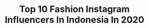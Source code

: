 ---
title: Top 10 Fashion Instagram Influencers In Indonesia In 2020
description: >-
  Find top fashion Instagram influencers in Indonesia in 2020. Most popular hashtags: #yourcolourfulday #you36rougelipcream #natursleepingmask #stayathome.
platform: Instagram
profiles:
  - username: "dexawdys_"
    fullname: >-
      Dexa Widyasari
    location: "Indonesia"
    followers: 8564
    engagement: 1638
    commentsToLikes: 0.141262
    id: ck9wi47570o1p0j784iwjvevk
    verified: false
    hashtags: "#kartiniday, #harikartini2020, #jembangankebumen, #sneakers"
  - username: "titantyra"
    fullname: >-
      Titan Tyra
    location: "Indonesia"
    followers: 543083
    engagement: 760
    commentsToLikes: 0.029802
    id: ck0tyzli0ojh30i19s0n1w7gr
    verified: true
    hashtags: "#milkygelliptint, #sponsored, #photoshootideas, #you36rougelipcream"
  - username: "dee.adeeee"
    fullname: >-
      Ade Indah Sari
    location: "Indonesia"
    followers: 8644
    engagement: 1112
    commentsToLikes: 0.120376
    id: ck8t5rnh4b0470j7884ga2zjz
    verified: false
    hashtags: "#dirumahaja"
  - username: "elenacoffey777"
    fullname: >-
      Elena Coffey
    location: "Indonesia"
    followers: 19562
    engagement: 697
    commentsToLikes: 0.140559
    id: ck8t5rzc5b1ce0j78bh9g5vsq
    verified: false
    hashtags: "#explorehk, #travelgirlsgo, #traveldiary, #beautifuldog"
  - username: "ireneswnd"
    fullname: >-
      Irene Suwandi
    location: "Indonesia"
    followers: 136773
    engagement: 905
    commentsToLikes: 0.026368
    id: ckap78at1izb00i78ammeeobs
    verified: false
    hashtags: "#boldmakeup, #you36rougelipcream, #02, #makeupideas"
  - username: "zelitaptr24"
    fullname: >-
      Ikke Zelita Putri💫
    location: "Indonesia"
    followers: 14209
    engagement: 912
    commentsToLikes: 0.228940
    id: ck9wh8ehrwqfy0j782jhdp4ri
    verified: false
    hashtags: "#resellerbuku, #resellerdeepublish, #bersamalawancorona, #pekanbaru"
  - username: "michellenathh"
    fullname: >-
      𝙈𝙄𝘾𝙃𝙀𝙇𝙇𝙀 || 𝐎𝐏𝐄𝐍 𝐂𝐎𝐋𝐋𝐀𝐁𝐒 🦄
    location: "Indonesia"
    followers: 25813
    engagement: 390
    commentsToLikes: 0.471110
    id: ck6toxnp0gog90j7109f63rpx
    verified: false
    hashtags: "#bonowatch, #somebyskincare, #premiumcosmetics, #nomorelepek"
  - username: "taaviawindyan"
    fullname: >-
      
    location: "Indonesia"
    followers: 6397
    engagement: 1253
    commentsToLikes: 0.060058
    id: ck9wgnb23u4b20j78co51j5lv
    verified: false
    hashtags: "#tinggalhistory, #wangiinaja, #sabarajadulu, #bigbangjakarta"
  - username: "fannychristianawong"
    fullname: >-
      OPEN ENDORSE | PAID PROMOTE
    location: "Indonesia"
    followers: 26732
    engagement: 324
    commentsToLikes: 0.222520
    id: ck5c3ekhuz5zm0i11rxiea9hj
    verified: false
    hashtags: "#banggasurabaya, #freshbendino, #hoodiesquad, #neverbethesame"
  - username: "anisadheaa"
    fullname: >-
      Anisa Dhea N
    location: "Indonesia"
    followers: 65660
    engagement: 449
    commentsToLikes: 0.041189
    id: ck0w2vedaqcqr0i19utes9eo2
    verified: false
    hashtags: "#geraktakterbatas, #pestabolarexona, #rexonamenid, #sp"
---